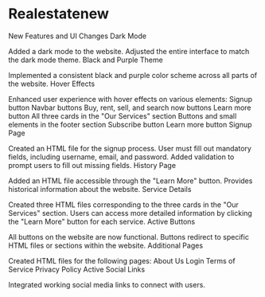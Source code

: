 # Realestatenew

 New Features and UI Changes
Dark Mode

Added a dark mode to the website.
Adjusted the entire interface to match the dark mode theme.
Black and Purple Theme

Implemented a consistent black and purple color scheme across all parts of the website.
Hover Effects

Enhanced user experience with hover effects on various elements:
Signup button
Navbar buttons
Buy, rent, sell, and search now buttons
Learn more button
All three cards in the "Our Services" section
Buttons and small elements in the footer section
Subscribe button
Learn more button
Signup Page

Created an HTML file for the signup process.
User must fill out mandatory fields, including username, email, and password.
Added validation to prompt users to fill out missing fields.
History Page

Added an HTML file accessible through the "Learn More" button.
Provides historical information about the website.
Service Details

Created three HTML files corresponding to the three cards in the "Our Services" section.
Users can access more detailed information by clicking the "Learn More" button for each service.
Active Buttons

All buttons on the website are now functional.
Buttons redirect to specific HTML files or sections within the website.
Additional Pages

Created HTML files for the following pages:
About Us
Login
Terms of Service
Privacy Policy
Active Social Links

Integrated working social media links to connect with users.
